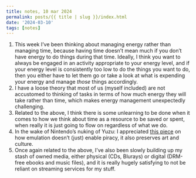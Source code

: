 ```yaml
---
title: notes, 10 mar 2024
permalink: posts/{{ title | slug }}/index.html
date: '2024-03-10'
tags: [notes]
---
```


1. This week I’ve been thinking about managing energy rather than managing time, because having time doesn’t mean much if you don’t have energy to do things during that time. Ideally, I think you want to always be engaged in an activity appropriate to your energy level, and if your energy level is consistently too low to do the things you want to do, then you either have to let them go or take a look at what is expending your energy and manage *those* things accordingly.
2. I have a loose theory that most of us (myself included) are not accustomed to thinking of tasks in terms of how much energy they will take rather than time, which makes energy management unexpectedly challenging.
3. Related to the above, I think there is some unlearning to be done when it comes to how we think about time as a resource to be saved or spent, when really it is just going to flow on regardless of what we do.
4. In the wake of Nintendo’s nuking of Yuzu: I appreciated [this piece][1] on how emulation doesn’t (just) enable piracy, it also preserves art and culture.
5. Once again related to the above, I’ve also been slowly building up my stash of owned media, either physical (CDs, Blurays) or digital (DRM-free ebooks and music files), and it is really hugely satisfying to not be reliant on streaming services for my stuff.

[1]:	https://tedium.co/2024/03/06/nintendo-emulation-culture-yuzu/
